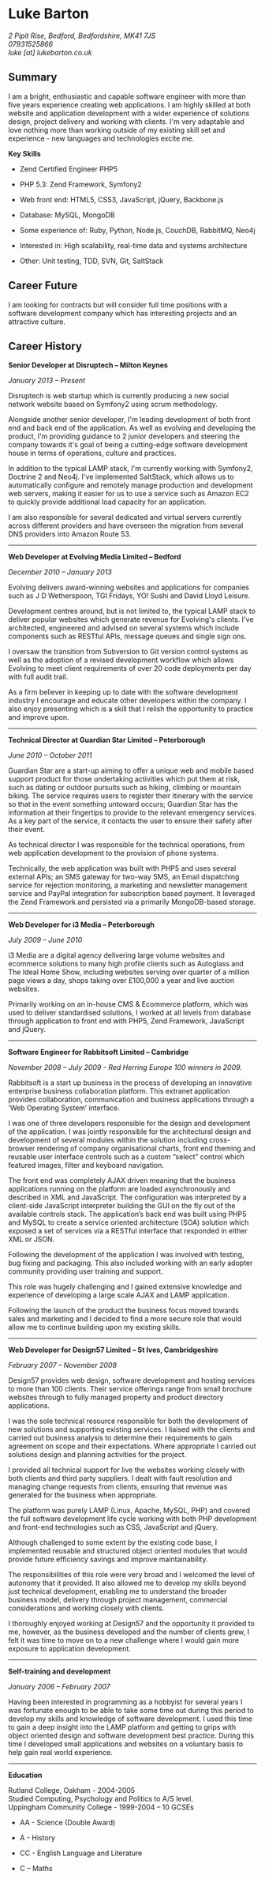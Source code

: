 Luke Barton
===========

_2 Pipit Rise, Bedford, Bedfordshire, MK41 7JS  
07931525866  
luke [at] lukebarton.co.uk_

Summary
-------

I am a bright, enthusiastic and capable software engineer with more than five years experience creating web applications. I am highly skilled at both website and application development with a wider experience of solutions design, project delivery and working with clients. I'm very adaptable and love nothing more than working outside of my existing skill set and experience - new languages and technologies excite me.

**Key Skills**

* Zend Certified Engineer PHP5

* PHP 5.3: Zend Framework, Symfony2

* Web front end: HTML5, CSS3, JavaScript, jQuery, Backbone.js

* Database: MySQL, MongoDB

* Some experience of: Ruby, Python, Node.js, CouchDB, RabbitMQ, Neo4j

* Interested in: High scalability, real-time data and systems architecture

* Other: Unit testing, TDD, SVN, Git, SaltStack

Career Future
-------------

I am looking for contracts but will consider full time positions with a software development company which has interesting projects and an attractive culture.

Career History
--------------

**Senior Developer at Disruptech – Milton Keynes**

_January 2013 – Present_

Disruptech is web startup which is currently producing a new social network website based on Symfony2 using scrum methodology.

Alongside another senior developer, I'm leading development of both front end and back end of the application. As well as evolving and developing the product, I'm providing guidance to 2 junior developers and steering the company towards it's goal of being a cutting-edge software development house in terms of operations, culture and practices.

In addition to the typical LAMP stack, I'm currently working with Symfony2, Doctrine 2 and Neo4j. I've implemented SaltStack, which allows us to automatically configure and remotely manage production and development web servers, making it easier for us to use a service such as Amazon EC2 to quickly provide additional load capacity for an application.

I am also responsible for several dedicated and virtual servers currently across different providers and have overseen the migration from several DNS providers into Amazon Route 53.

---

**Web Developer at Evolving Media Limited – Bedford**

_December 2010 – January 2013_

Evolving delivers award-winning websites and applications for companies such as J D Wetherspoon, TGI Fridays, YO! Sushi and David Lloyd Leisure.

Development centres around, but is not limited to, the typical LAMP stack to deliver popular websites which generate revenue for Evolving's clients. I've architected, engineered and advised on several systems which include components such as RESTful APIs, message queues and single sign ons.

I oversaw the transition from Subversion to Git version control systems as well as the adoption of a revised development workflow which allows Evolving to meet client requirements of over 20 code deployments per day with full audit trail.

As a firm believer in keeping up to date with the software development industry I encourage and educate other developers within the company. I also enjoy presenting which is a skill that I relish the opportunity to practice and improve upon.

---

**Technical Director at Guardian Star Limited – Peterborough**

_June 2010 – October 2011_

Guardian Star are a start-up aiming to offer a unique web and mobile based support product for those undertaking activities which put them at risk, such as dating or outdoor pursuits such as hiking, climbing or mountain biking. The service requires users to register their itinerary with the service so that in the event something untoward occurs; Guardian Star has the information at their fingertips to provide to the relevant emergency services. As a key part of the service, it contacts the user to ensure their safety after their event.

As technical director I was responsible for the technical operations, from web application development to the provision of phone systems. 

Technically, the web application was built with PHP5 and uses several external APIs; an SMS gateway for two-way SMS, an Email dispatching service for rejection monitoring, a marketing and newsletter management service and PayPal integration for subscription based payment. It leveraged the Zend Framework and persisted via a primarily MongoDB-based storage.

---

**Web Developer for i3 Media – Peterborough**

_July 2009 – June 2010_

i3 Media are a digital agency delivering large volume websites and ecommerce solutions to many high profile clients such as Autoglass and The Ideal Home Show, including websites serving over quarter of a million page views a day, shops taking over £100,000 a year and live auction websites. 

Primarily working on an in-house CMS & Ecommerce platform, which was used to deliver standardised solutions, I worked at all levels from database through application to front end with PHP5, Zend Framework, JavaScript and jQuery.

---

**Software Engineer for Rabbitsoft Limited – Cambridge**

_November 2008 – July 2009 - Red Herring Europe 100 winners in 2009._

Rabbitsoft is a start up business in the process of developing an innovative enterprise business collaboration platform. This extranet application provides collaboration, communication and business applications through a ‘Web Operating System’ interface.

I was one of three developers responsible for the design and development of the application.  I was jointly responsible for the architectural design and development of several modules within the solution including cross-browser rendering of company organisational charts, front end theming and reusable user interface controls such as a custom “select” control which featured images, filter and keyboard navigation.

The front end was completely AJAX driven meaning that the business applications running on the platform are loaded asynchronously and described in XML and JavaScript. The configuration was interpreted by a client-side JavaScript interpreter building the GUI on the fly out of the available controls stack.  The application’s back end was built using PHP5 and MySQL to create a service oriented architecture (SOA) solution which exposed a set of services via a RESTful interface that responded in either XML or JSON.

Following the development of the application I was involved with testing, bug fixing and packaging. This also included working with an early adopter community providing user training and support.

This role was hugely challenging and I gained extensive knowledge and experience of developing a large scale AJAX and LAMP application. 

Following the launch of the product the business focus moved towards sales and marketing and I decided to find a more secure role that would allow me to continue building upon my existing skills.

---

**Web Developer for Design57 Limited – St Ives, Cambridgeshire**

_February 2007 – November 2008_

Design57 provides web design, software development and hosting services to more than 100 clients.  Their service offerings range from small brochure websites through to fully managed property and product directory applications.

I was the sole technical resource responsible for both the development of new solutions and supporting existing services.  I liaised with the clients and carried out business analysis to determine their requirements to gain agreement on scope and their expectations. Where appropriate I carried out solutions design and planning activities for the project.  

I provided all technical support for live the websites working closely with both clients and third party suppliers. I dealt with fault resolution and managing change requests from clients, ensuring that revenue was generated for the business when appropriate.

The platform was purely LAMP (Linux, Apache, MySQL, PHP) and covered the full software development life cycle working with both PHP development and front-end technologies such as CSS, JavaScript and jQuery.

Although challenged to some extent by the existing code base, I implemented reusable and structured object oriented modules that would provide future efficiency savings and improve maintainability.

The responsibilities of this role were very broad and I welcomed the level of autonomy that it provided. It also allowed me to develop my skills beyond just technical development, enabling me to understand the broader business model, delivery through project management, commercial considerations and working closely with clients. 

I thoroughly enjoyed working at Design57 and the opportunity it provided to me, however, as the business developed and the number of clients grew, I felt it was time to move on to a new challenge where I would gain more exposure to application development.

---

**Self-training and development**

_January 2006 – February 2007_

Having been interested in programming as a hobbyist for several years I was fortunate enough to be able to take some time out during this period to develop my skills and knowledge of software development.  I used this time to gain a deep insight into the LAMP platform and getting to grips with object oriented design and software development best practice. During this time I developed small applications and websites on a voluntary basis to help gain real world experience.  

---

**Education**

Rutland College, Oakham - 2004-2005  
Studied Computing, Psychology and Politics to A/S level.  
Uppingham Community College - 1999-2004 – 10 GCSEs

* AA - Science (Double Award)

* A - History

* CC - English Language and Literature 

* C – Maths
